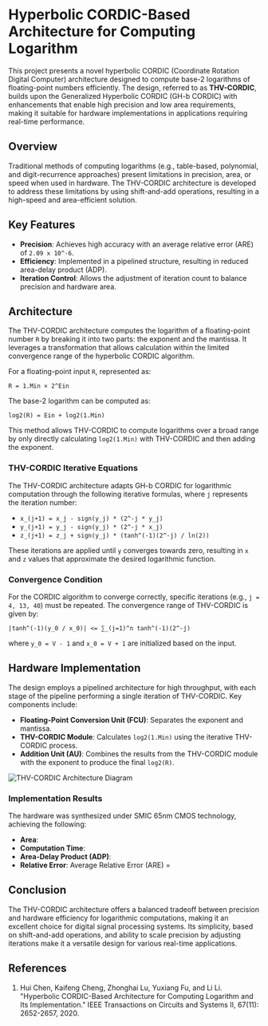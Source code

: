 # Hyperbolic CORDIC-Based Architecture for Computing Logarithm

This project presents a novel hyperbolic CORDIC (Coordinate Rotation Digital Computer) architecture designed to compute base-2 logarithms of floating-point numbers efficiently. The design, referred to as **THV-CORDIC**, builds upon the Generalized Hyperbolic CORDIC (GH-b CORDIC) with enhancements that enable high precision and low area requirements, making it suitable for hardware implementations in applications requiring real-time performance.

## Overview

Traditional methods of computing logarithms (e.g., table-based, polynomial, and digit-recurrence approaches) present limitations in precision, area, or speed when used in hardware. The THV-CORDIC architecture is developed to address these limitations by using shift-and-add operations, resulting in a high-speed and area-efficient solution.

## Key Features

- **Precision**: Achieves high accuracy with an average relative error (ARE) of `2.09 x 10^-6`.
- **Efficiency**: Implemented in a pipelined structure, resulting in reduced area-delay product (ADP).
- **Iteration Control**: Allows the adjustment of iteration count to balance precision and hardware area.

## Architecture

The THV-CORDIC architecture computes the logarithm of a floating-point number `R` by breaking it into two parts: the exponent and the mantissa. It leverages a transformation that allows calculation within the limited convergence range of the hyperbolic CORDIC algorithm.

For a floating-point input `R`, represented as:

`R = 1.Min × 2^Ein`

The base-2 logarithm can be computed as:

`log2(R) = Ein + log2(1.Min)`

This method allows THV-CORDIC to compute logarithms over a broad range by only directly calculating `log2(1.Min)` with THV-CORDIC and then adding the exponent.

### THV-CORDIC Iterative Equations

The THV-CORDIC architecture adapts GH-b CORDIC for logarithmic computation through the following iterative formulas, where `j` represents the iteration number:

- `x_(j+1) = x_j - sign(y_j) * (2^-j * y_j)`
- `y_(j+1) = y_j - sign(y_j) * (2^-j * x_j)`
- `z_(j+1) = z_j + sign(y_j) * (tanh^(-1)(2^-j) / ln(2))`

These iterations are applied until `y` converges towards zero, resulting in `x` and `z` values that approximate the desired logarithmic function.

### Convergence Condition

For the CORDIC algorithm to converge correctly, specific iterations (e.g., `j = 4, 13, 40`) must be repeated. The convergence range of THV-CORDIC is given by:

`|tanh^(-1)(y_0 / x_0)| <= ∑_(j=1)^n tanh^(-1)(2^-j)`

where `y_0 = V - 1` and `x_0 = V + 1` are initialized based on the input.

## Hardware Implementation

The design employs a pipelined architecture for high throughput, with each stage of the pipeline performing a single iteration of THV-CORDIC. Key components include:

- **Floating-Point Conversion Unit (FCU)**: Separates the exponent and mantissa.
- **THV-CORDIC Module**: Calculates `log2(1.Min)` using the iterative THV-CORDIC process.
- **Addition Unit (AU)**: Combines the results from the THV-CORDIC module with the exponent to produce the final `log2(R)`.

![THV-CORDIC Architecture Diagram](path_to_architecture_image.png)

### Implementation Results

The hardware was synthesized under SMIC 65nm CMOS technology, achieving the following:

- **Area**: 
- **Computation Time**: 
- **Area-Delay Product (ADP)**: 
- **Relative Error**: Average Relative Error (ARE) = 

## Conclusion

The THV-CORDIC architecture offers a balanced tradeoff between precision and hardware efficiency for logarithmic computations, making it an excellent choice for digital signal processing systems. Its simplicity, based on shift-and-add operations, and ability to scale precision by adjusting iterations make it a versatile design for various real-time applications.

## References

1. Hui Chen, Kaifeng Cheng, Zhonghai Lu, Yuxiang Fu, and Li Li. "Hyperbolic CORDIC-Based Architecture for Computing Logarithm and Its Implementation." IEEE Transactions on Circuits and Systems II, 67(11): 2652-2657, 2020.
